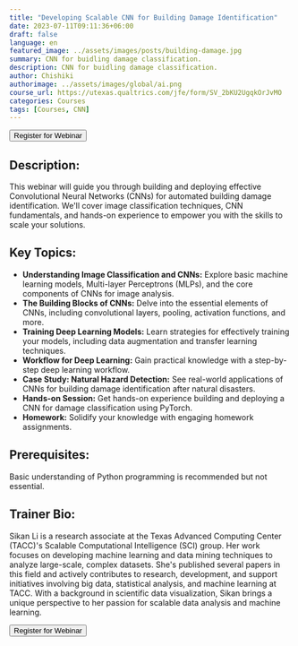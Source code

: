 ```yaml
---
title: "Developing Scalable CNN for Building Damage Identification"
date: 2023-07-11T09:11:36+06:00
draft: false
language: en
featured_image: ../assets/images/posts/building-damage.jpg
summary: CNN for buidling damage classification.
description: CNN for buidling damage classification.
author: Chishiki
authorimage: ../assets/images/global/ai.png
course_url: https://utexas.qualtrics.com/jfe/form/SV_2bKU2UgqkOrJvMO
categories: Courses
tags: [Courses, CNN]
---
```


<button type="button" 
        onclick="window.open('https://utexas.qualtrics.com/jfe/form/SV_2bKU2UgqkOrJvMO', '_blank')" 
        class="block w-full px-5 py-3 text-base font-medium text-white bg-primary-500 border border-transparent rounded-md shadow hover:bg-black focus:outline-none focus:ring-2 focus:ring-white focus:ring-offset-2 focus:ring-offset-primary-500 sm:px-10">
 Register for Webinar
</button>



## Description:
This webinar will guide you through building and deploying effective Convolutional Neural Networks (CNNs) for automated building damage identification.  We'll cover image classification techniques, CNN fundamentals, and hands-on experience to empower you with the skills to scale your solutions.

## Key Topics:
* **Understanding Image Classification and CNNs:** Explore basic machine learning models, Multi-layer Perceptrons (MLPs), and the core components of CNNs for image analysis.
* **The Building Blocks of CNNs:** Delve into the essential elements of CNNs, including convolutional layers, pooling, activation functions, and more.
* **Training Deep Learning Models:** Learn strategies for effectively training your models, including data augmentation and transfer learning techniques.
* **Workflow for Deep Learning:** Gain practical knowledge with a step-by-step deep learning workflow.
* **Case Study: Natural Hazard Detection:** See real-world applications of CNNs for building damage identification after natural disasters.
* **Hands-on Session:** Get hands-on experience building and deploying a CNN for damage classification using PyTorch.
* **Homework:** Solidify your knowledge with engaging homework assignments.


## Prerequisites: 
Basic understanding of Python programming is recommended but not essential.

## Trainer Bio:
Sikan Li is a research associate at the Texas Advanced Computing Center (TACC)'s Scalable Computational Intelligence (SCI) group. Her work focuses on developing machine learning and data mining techniques to analyze large-scale, complex datasets.  She's published several papers in this field and actively contributes to research, development, and support initiatives involving big data, statistical analysis, and machine learning at TACC. With a background in scientific data visualization, Sikan brings a unique perspective to her passion for scalable data analysis and machine learning.


<button type="button" 
        onclick="window.open('https://utexas.qualtrics.com/jfe/form/SV_2bKU2UgqkOrJvMO', '_blank')" 
        class="block w-full px-5 py-3 text-base font-medium text-white bg-primary-500 border border-transparent rounded-md shadow hover:bg-black focus:outline-none focus:ring-2 focus:ring-white focus:ring-offset-2 focus:ring-offset-primary-500 sm:px-10">
 Register for Webinar
</button>